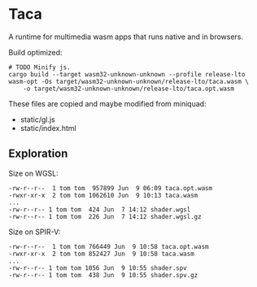 # Taca

A runtime for multimedia wasm apps that runs native and in browsers.

Build optimized:

```
# TODO Minify js.
cargo build --target wasm32-unknown-unknown --profile release-lto
wasm-opt -Os target/wasm32-unknown-unknown/release-lto/taca.wasm \
    -o target/wasm32-unknown-unknown/release-lto/taca.opt.wasm
```

These files are copied and maybe modified from miniquad:

- static/gl.js
- static/index.html

## Exploration

Size on WGSL:

```
-rw-r--r--  1 tom tom  957899 Jun  9 06:09 taca.opt.wasm
-rwxr-xr-x  2 tom tom 1062610 Jun  9 10:13 taca.wasm
...
-rw-r--r-- 1 tom tom  424 Jun  7 14:12 shader.wgsl
-rw-r--r-- 1 tom tom  226 Jun  7 14:12 shader.wgsl.gz
```

Size on SPIR-V:

```
-rw-r--r--  1 tom tom 766449 Jun  9 10:58 taca.opt.wasm
-rwxr-xr-x  2 tom tom 852427 Jun  9 10:58 taca.wasm
...
-rw-r--r-- 1 tom tom 1056 Jun  9 10:55 shader.spv
-rw-r--r-- 1 tom tom  438 Jun  9 10:55 shader.spv.gz
```
